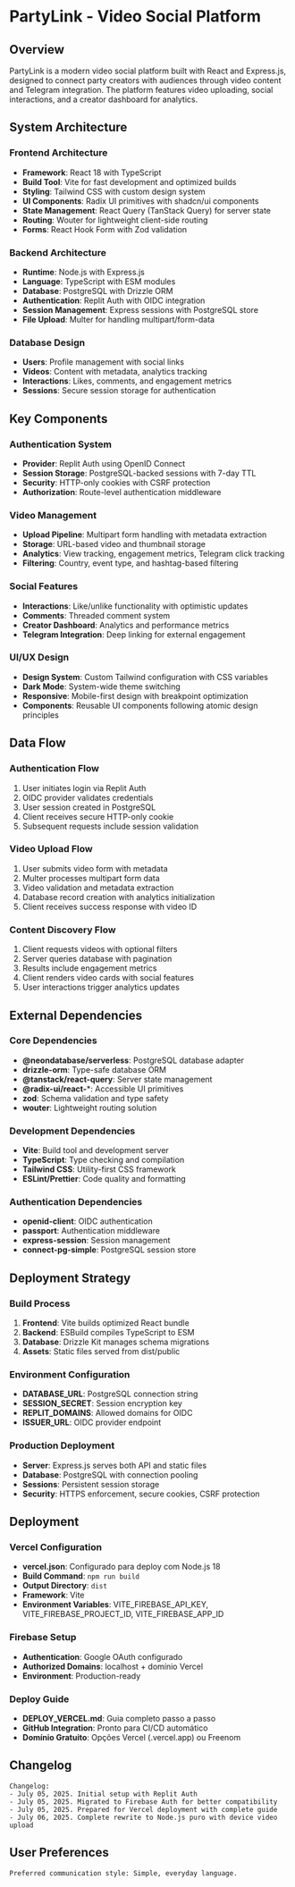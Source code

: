 # PartyLink - Video Social Platform

## Overview

PartyLink is a modern video social platform built with React and Express.js, designed to connect party creators with audiences through video content and Telegram integration. The platform features video uploading, social interactions, and a creator dashboard for analytics.

## System Architecture

### Frontend Architecture
- **Framework**: React 18 with TypeScript
- **Build Tool**: Vite for fast development and optimized builds
- **Styling**: Tailwind CSS with custom design system
- **UI Components**: Radix UI primitives with shadcn/ui components
- **State Management**: React Query (TanStack Query) for server state
- **Routing**: Wouter for lightweight client-side routing
- **Forms**: React Hook Form with Zod validation

### Backend Architecture
- **Runtime**: Node.js with Express.js
- **Language**: TypeScript with ESM modules
- **Database**: PostgreSQL with Drizzle ORM
- **Authentication**: Replit Auth with OIDC integration
- **Session Management**: Express sessions with PostgreSQL store
- **File Upload**: Multer for handling multipart/form-data

### Database Design
- **Users**: Profile management with social links
- **Videos**: Content with metadata, analytics tracking
- **Interactions**: Likes, comments, and engagement metrics
- **Sessions**: Secure session storage for authentication

## Key Components

### Authentication System
- **Provider**: Replit Auth using OpenID Connect
- **Session Storage**: PostgreSQL-backed sessions with 7-day TTL
- **Security**: HTTP-only cookies with CSRF protection
- **Authorization**: Route-level authentication middleware

### Video Management
- **Upload Pipeline**: Multipart form handling with metadata extraction
- **Storage**: URL-based video and thumbnail storage
- **Analytics**: View tracking, engagement metrics, Telegram click tracking
- **Filtering**: Country, event type, and hashtag-based filtering

### Social Features
- **Interactions**: Like/unlike functionality with optimistic updates
- **Comments**: Threaded comment system
- **Creator Dashboard**: Analytics and performance metrics
- **Telegram Integration**: Deep linking for external engagement

### UI/UX Design
- **Design System**: Custom Tailwind configuration with CSS variables
- **Dark Mode**: System-wide theme switching
- **Responsive**: Mobile-first design with breakpoint optimization
- **Components**: Reusable UI components following atomic design principles

## Data Flow

### Authentication Flow
1. User initiates login via Replit Auth
2. OIDC provider validates credentials
3. User session created in PostgreSQL
4. Client receives secure HTTP-only cookie
5. Subsequent requests include session validation

### Video Upload Flow
1. User submits video form with metadata
2. Multer processes multipart form data
3. Video validation and metadata extraction
4. Database record creation with analytics initialization
5. Client receives success response with video ID

### Content Discovery Flow
1. Client requests videos with optional filters
2. Server queries database with pagination
3. Results include engagement metrics
4. Client renders video cards with social features
5. User interactions trigger analytics updates

## External Dependencies

### Core Dependencies
- **@neondatabase/serverless**: PostgreSQL database adapter
- **drizzle-orm**: Type-safe database ORM
- **@tanstack/react-query**: Server state management
- **@radix-ui/react-***: Accessible UI primitives
- **zod**: Schema validation and type safety
- **wouter**: Lightweight routing solution

### Development Dependencies
- **Vite**: Build tool and development server
- **TypeScript**: Type checking and compilation
- **Tailwind CSS**: Utility-first CSS framework
- **ESLint/Prettier**: Code quality and formatting

### Authentication Dependencies
- **openid-client**: OIDC authentication
- **passport**: Authentication middleware
- **express-session**: Session management
- **connect-pg-simple**: PostgreSQL session store

## Deployment Strategy

### Build Process
1. **Frontend**: Vite builds optimized React bundle
2. **Backend**: ESBuild compiles TypeScript to ESM
3. **Database**: Drizzle Kit manages schema migrations
4. **Assets**: Static files served from dist/public

### Environment Configuration
- **DATABASE_URL**: PostgreSQL connection string
- **SESSION_SECRET**: Session encryption key
- **REPLIT_DOMAINS**: Allowed domains for OIDC
- **ISSUER_URL**: OIDC provider endpoint

### Production Deployment
- **Server**: Express.js serves both API and static files
- **Database**: PostgreSQL with connection pooling
- **Sessions**: Persistent session storage
- **Security**: HTTPS enforcement, secure cookies, CSRF protection

## Deployment

### Vercel Configuration
- **vercel.json**: Configurado para deploy com Node.js 18
- **Build Command**: `npm run build`
- **Output Directory**: `dist`
- **Framework**: Vite
- **Environment Variables**: VITE_FIREBASE_API_KEY, VITE_FIREBASE_PROJECT_ID, VITE_FIREBASE_APP_ID

### Firebase Setup
- **Authentication**: Google OAuth configurado
- **Authorized Domains**: localhost + domínio Vercel
- **Environment**: Production-ready

### Deploy Guide
- **DEPLOY_VERCEL.md**: Guia completo passo a passo
- **GitHub Integration**: Pronto para CI/CD automático
- **Domínio Gratuito**: Opções Vercel (.vercel.app) ou Freenom

## Changelog

```
Changelog:
- July 05, 2025. Initial setup with Replit Auth
- July 05, 2025. Migrated to Firebase Auth for better compatibility
- July 05, 2025. Prepared for Vercel deployment with complete guide
- July 06, 2025. Complete rewrite to Node.js puro with device video upload
```

## User Preferences

```
Preferred communication style: Simple, everyday language.
```